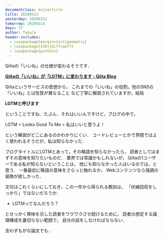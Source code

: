 ```yaml
---
documentclass: bxjsarticle
title: 20200313
yesterday: 20200312
tomorrow: 20200314
days: 77
author: Takala
header-includes:
  - \usepackage[margin=1in]{geometry}
  - \usepackage[ISO]{diffcoeff}
  - \usepackage{pxfonts}
---
```


Qiitaの「いいね」の仕様が変わるそうです．


**[Qiitaの「いいね」が「LGTM」に変わります - Qiita Blog](https://blog.qiita.com/like-to-lgtm/)**


Qiitaというサービスの思想から，
これまでの「いいね」の役割，他のSNSの「いいね」とは性質が異なること
など丁寧に解説されていますが，結局


**LGTMと呼びます**


ということですね．たぶん．それはいいんですけど，ブログの中で，


LGTM = Looks Good To Me = 私はいいと思うよ！


という解説がどこにあるのかわかりにくい．
コードレビューとかで界隈ではよく使われるそうだが，私は知らなかった．


ブログタイトルにLGTMとあって，その略語を知らなかったら，
読者としてはまずその意味を知りたいものだ．
業界では常識かもしれないが，
Qiitaの1ユーザーである私が知らないということは，
他にも知らなかった人はいるのでは，と思う．
一番最初に略語の意味をさらっと触れるか，
Webコンテンツなら強調の装飾が欲しかった．



文句はこれくらいにしておき，この一件から得られる教訓は，
「伏線回収をしっかり」ではないだろうか．


* LGTMってなんだろう？

とせっかく興味を示した読者をワクワクさせ続けるために，
読者の想定する論理構成を裏切らない範囲で，
自分の話をしなければならない．


言わずもがな論文でも．